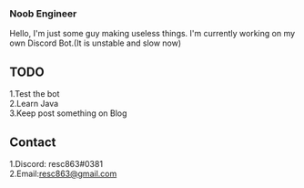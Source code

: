 ### Noob Engineer   

Hello, I'm just some guy making useless things.
I'm currently working on my own Discord Bot.(It is unstable and slow now)   

TODO
--------
  1.Test the bot    
  2.Learn Java    
  3.Keep post something on Blog       
  
Contact
---------
  1.Discord: resc863#0381   
  2.Email:resc863@gmail.com   

<!--
**resc863/resc863** is a ✨ _special_ ✨ repository because its `README.md` (this file) appears on your GitHub profile.

Here are some ideas to get you started:

- 🔭 I’m currently working on ...
- 🌱 I’m currently learning ...
- 👯 I’m looking to collaborate on ...
- 🤔 I’m looking for help with ...
- 💬 Ask me about ...
- 📫 How to reach me: ...
- 😄 Pronouns: ...
- ⚡ Fun fact: ...
-->
